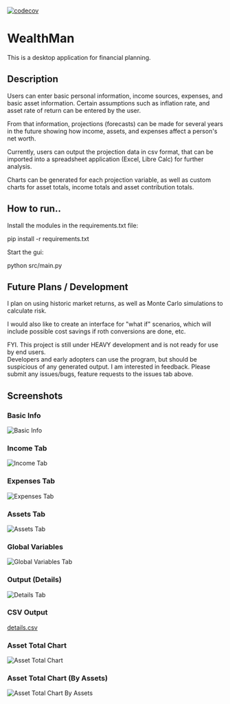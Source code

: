 [![codecov](https://codecov.io/github/bearney74/WealthMan/graph/badge.svg?token=HEIDX9MMDN)](https://codecov.io/github/bearney74/WealthMan)

# WealthMan
This is a desktop application for financial planning.

## Description
Users can enter basic personal information, income sources, expenses, and basic 
asset information. Certain assumptions such as inflation rate, and asset rate of 
return can be entered by the user.

From that information, projections (forecasts) can be made for several years in 
the future showing how income, assets, and expenses affect a person's net worth.

Currently, users can output the projection data in csv format, that can be imported 
into a spreadsheet application (Excel, Libre Calc) for further analysis.

Charts can be generated for each projection variable, as well as custom charts for 
asset totals, income totals and asset contribution totals.

## How to run..
Install the modules in the requirements.txt file:

pip install -r requirements.txt

Start the gui:

python src/main.py

## Future Plans / Development
I plan on using historic market returns, as well as Monte Carlo simulations to 
calculate risk.

I would also like to create an interface for "what if" scenarios, which will include possible
cost savings if roth conversions are done, etc.


FYI.   This project is still under HEAVY development and is not ready for use by end users.  
Developers and early adopters can use the program, but should be suspicious of any generated output.
I am interested in feedback.  Please submit any issues/bugs, feature requests to the issues tab above.

## Screenshots

### Basic Info
![Basic Info](../README/media/basic_info_v0_2.jpg)

### Income Tab
![Income Tab](../README/media/income_v0_2.jpg)

### Expenses Tab
![Expenses Tab](../README/media/expenses_v0_2.jpg)

### Assets Tab 
![Assets Tab](../README/media/assets_v0_2.jpg)

### Global Variables
![Global Variables Tab](../README/media/globalvariables_v0_2.jpg)

### Output (Details)
![Details Tab](../README/media/details_v0_2.jpg)

### CSV Output
[details.csv](../README/media/details_v0_2.csv)

### Asset Total Chart
![Asset Total Chart](../README/media/charts_asset_total_v0_2.jpg)

### Asset Total Chart (By Assets)
![Asset Total Chart By Assets](../README/media/custom_charts_asset_totals_v0_2.jpg)
